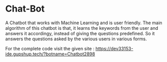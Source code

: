 # Chat-Bot
A Chatbot that works with Machine Learning and is user friendly. The main algorithm of this chatbot is that, it learns the keywords from the user and answers it accordingy, instead of giving the questions predefined. So it answers the questions asked by the various users in various forms. 

For the complete code visit the given site :
https://dev33153-ide.gupshup.tech/?botname=Chatbot2898
